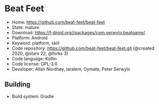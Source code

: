 # Beat Feet

- Home: https://github.com/beat-feet/beat-feet
- State: mature
- Download: https://f-droid.org//packages/com.serwylo.beatgame/
- Platform: Android
- Keyword: platform, skill
- Code repository: https://github.com/beat-feet/beat-feet.git (@created 2020, @stars 22, @forks 3)
- Code language: Kotlin
- Code license: GPL-3.0
- Developer: Allan Nordhøy, laralem, Oymate, Peter Serwylo

## Building

- Build system: Gradle
